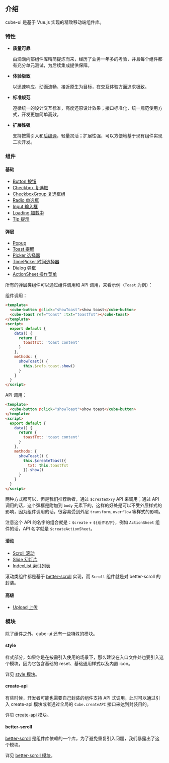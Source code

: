 ## 介绍

cube-ui 是基于 Vue.js 实现的精致移动端组件库。

### 特性

- **质量可靠**

   由滴滴内部组件库精简提炼而来，经历了业务一年多的考验，并且每个组件都有充分单元测试，为后续集成提供保障。

- **体验极致**

   以迅速响应、动画流畅、接近原生为目标，在交互体验方面追求极致。

- **标准规范**

  遵循统一的设计交互标准，高度还原设计效果；接口标准化，统一规范使用方式，开发更加简单高效。

- **扩展性强**

  支持按需引入和[后编译](#/zh-CN/docs/post-compile)，轻量灵活；扩展性强，可以方便地基于现有组件实现二次开发。

### 组件

#### 基础

- [Button 按钮](#/zh-CN/docs/button)
- [Checkbox 复选框](#/zh-CN/docs/checkbox)
- [CheckboxGroup 复选框组](#/zh-CN/docs/checkbox-group)
- [Radio 单选框](#/zh-CN/docs/radio)
- [Input 输入框](#/zh-CN/docs/input)
- [Loading 加载中](#/zh-CN/docs/loading)
- [Tip 提示](#/zh-CN/docs/tip)

#### 弹层

- [Popup](#/zh-CN/docs/popup)
- [Toast 提醒](#/zh-CN/docs/toast)
- [Picker 选择器](#/zh-CN/docs/picker)
- [TimePicker 时间选择器](#/zh-CN/docs/time-picker)
- [Dialog 弹框](#/zh-CN/docs/dialog)
- [ActionSheet 操作菜单](#/zh-CN/docs/action-sheet)

所有的弹层类组件可以通过组件调用和 API 调用，来看示例（`Toast` 为例）：

组件调用：

```html
<template>
  <cube-button @click="showToast">show toast</cube-button>
  <cube-toast ref="toast" :txt="toastTxt"></cube-toast>
</template>
<script>
  export default {
    data() {
      return {
        toastTxt: 'toast content'
      }
    },
    methods: {
      showToast() {
        this.$refs.toast.show()
      }
    }
  }
</script>
```

API 调用：

```html
<template>
  <cube-button @click="showToast">show toast</cube-button>
</template>
<script>
  export default {
    data() {
      return {
        toastTxt: 'toast content'
      }
    },
    methods: {
      showToast() {
        this.$createToast({
          txt: this.toastTxt
        }).show()
      }
    }
  }
</script>
```

两种方式都可以，但是我们推荐后者，通过 `$createXxYy` API 来调用；通过 API 调用的话，这个弹框是附加到 `body` 元素下的，这样的好处是可以不受外层样式的影响，因为组件调用的话，很容易受到外层 `transform`, `overflow` 等样式的影响。

注意这个 API 的名字的组合就是：`$create` + `${组件名字}`，例如 `ActionSheet` 组件的话，API 名字就是 `$createActionSheet`。

#### 滚动

- [Scroll 滚动](#/zh-CN/docs/scroll)
- [Slide 幻灯片](#/zh-CN/docs/slide)
- [IndexList 索引列表](#/zh-CN/docs/index-list)

滚动类组件都是基于 [better-scroll](https://github.com/ustbhuangyi/better-scroll) 实现，而 `Scroll` 组件就是对 better-scroll 的封装。

#### 高级

- [Upload 上传](#/zh-CN/docs/upload)

### 模块

除了组件之外，cube-ui 还有一些特殊的模块。

#### style

样式部分，如果你是在按需引入使用的场景下，那么建议在入口文件处也要引入这个模块，因为它包含基础的 reset、基础通用样式以及内置 icon。

详见 [style 模块](#/zh-CN/docs/style)。

#### create-api

有些时候，开发者可能也需要自己封装的组件支持 API 式调用，此时可以通过引入 create-api 模块或者通过全局的 `Cube.createAPI` 接口来达到封装目的。

详见 [create-api 模块](#/zh-CN/docs/create-api)。

#### better-scroll

[better-scroll](https://github.com/ustbhuangyi/better-scroll) 是组件库依赖的一个库，为了避免重复引入问题，我们暴露出了这个模块。

详见 [better-scroll 模块](#/zh-CN/docs/better-scroll)。
